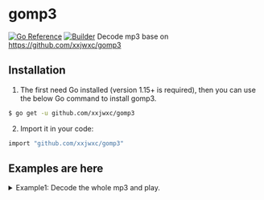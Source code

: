 # gomp3

[![Go Reference](https://pkg.go.dev/badge/github.com/xxjwxc/gomp3.svg)](https://pkg.go.dev/github.com/xxjwxc/gomp3) [![Builder](https://github.com/xxjwxc/gomp3/actions/workflows/ci.yaml/badge.svg?branch=main)](https://github.com/xxjwxc/gomp3/actions/workflows/ci.yaml) 
Decode mp3 base on <https://github.com/xxjwxc/gomp3>

## Installation

1. The first need Go installed (version 1.15+ is required), then you can use the below Go command to install gomp3.

``` bash
$ go get -u github.com/xxjwxc/gomp3
```

2. Import it in your code:

``` bash
import "github.com/xxjwxc/gomp3"
```

## Examples are here

<details>
  <summary>Example1: Decode the whole mp3 and play.</summary>

``` golang
package main

import (
	"io/ioutil"
	"log"
	"time"

	"github.com/hajimehoshi/oto"
	"github.com/xxjwxc/gomp3"
)

func main() {
	var err error
	var file []byte
	if file, err = ioutil.ReadFile("./song.mp3"); err != nil {
		t.Error(err)
	}
	dec, err := gomp3.NewMp3(file)
	if err != nil {
		t.Error(err)
	}
	ioutil.WriteFile("song.pcm", dec.PcmData, 0644)// topcm

	data, _ := dec.ToWav(1)
	ioutil.WriteFile("song.wav", data, 0644)// towav

	// play
	var context *oto.Context
	if context, err = oto.NewContext(dec.SampleRate, dec.Channels, 2, 1024); err != nil {
		log.Fatal(err)
	}

	var player = context.NewPlayer()
	player.Write(dec.PcmData)

	if err = player.Close(); err != nil {
		log.Fatal(err)
	}
}
```
